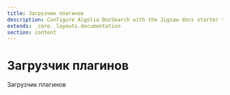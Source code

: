 ```yaml
---
title: Загрузчик плагинов
description: Configure Algolia DocSearch with the Jigsaw docs starter template
extends: _core._layouts.documentation
section: content
---
```


# Загрузчик плагинов

Загрузчик плагинов

